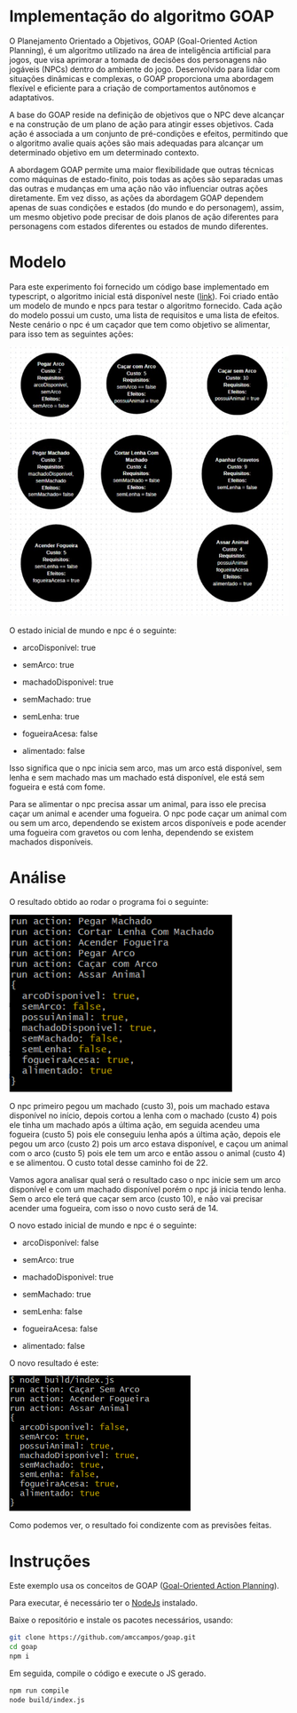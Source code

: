 # Implementação do algoritmo GOAP

O Planejamento Orientado a Objetivos, GOAP (Goal-Oriented Action Planning), é um algoritmo utilizado na área de inteligência artificial para jogos, que visa aprimorar a tomada de decisões dos personagens não jogáveis (NPCs) dentro do ambiente do jogo. Desenvolvido para lidar com situações dinâmicas e complexas, o GOAP proporciona uma abordagem flexível e eficiente para a criação de comportamentos autônomos e adaptativos.


A base do GOAP reside na definição de objetivos que o NPC deve alcançar e na construção de um plano de ação para atingir esses objetivos. Cada ação é associada a um conjunto de pré-condições e efeitos, permitindo que o algoritmo avalie quais ações são mais adequadas para alcançar um determinado objetivo em um determinado contexto.


A abordagem GOAP permite uma maior flexibilidade que outras técnicas como máquinas de estado-finito, pois todas as ações são separadas umas das outras e mudanças em uma ação não vão influenciar outras ações diretamente. Em vez disso, as ações da abordagem GOAP dependem apenas de suas condições e estados (do mundo e do personagem), assim, um mesmo objetivo pode precisar de dois planos de ação diferentes para personagens com estados diferentes ou estados de mundo diferentes.

# Modelo

Para este experimento foi fornecido um código base implementado em typescript, o algoritmo inicial está disponível neste ([link](https://github.com/amccampos/goap)).
Foi criado então um modelo de mundo e npcs para testar o algoritmo fornecido. Cada ação do modelo possui um custo, uma lista de requisitos e uma lista de efeitos. Neste cenário o npc é um caçador que tem como objetivo se alimentar, para isso tem as seguintes ações:

<img src="/imagens/modelo.PNG">

O estado inicial de mundo e npc é o seguinte:

- arcoDisponível: true

- semArco: true

- machadoDisponivel: true

- semMachado: true

- semLenha: true

- fogueiraAcesa: false

- alimentado: false


Isso significa que o npc inicia sem arco, mas um arco está disponível, sem lenha e sem machado mas um machado está disponível, ele está sem fogueira e está com fome.

Para se alimentar o npc precisa assar um animal, para isso ele precisa caçar um animal e acender uma fogueira. O npc pode caçar um animal com ou sem um arco, dependendo se existem arcos disponíveis e pode acender uma fogueira com gravetos ou com lenha, dependendo se existem machados disponíveis.

# Análise

O resultado obtido ao rodar o programa foi o seguinte: 

<img src="/imagens/resultado.PNG">

O npc primeiro pegou um machado (custo 3), pois um machado estava disponível no início, depois cortou a lenha com o machado (custo 4) pois ele tinha um machado após a última ação, em seguida acendeu uma fogueira (custo 5) pois ele conseguiu lenha após a última ação, depois ele pegou um arco (custo 2) pois um arco estava disponível, e caçou um animal com o arco (custo 5) pois ele tem um arco e então assou o animal (custo 4) e se alimentou. O custo total desse caminho foi de 22.

Vamos agora analisar qual será o resultado caso o npc inicie sem um arco disponível e com um machado disponível porém o npc já inicia tendo lenha. Sem o arco ele terá que caçar sem arco (custo 10), e não vai precisar acender uma fogueira, com isso o novo custo será de 14.

O novo estado inicial de mundo e npc é o seguinte:

- arcoDisponível: false

- semArco: true

- machadoDisponivel: true

- semMachado: true

- semLenha: false

- fogueiraAcesa: false

- alimentado: false

O novo resultado é este:

<img src="/imagens/resultado2.PNG">

Como podemos ver, o resultado foi condizente com as previsões feitas.

# Instruções

Este exemplo usa os conceitos de GOAP ([Goal-Oriented Action Planning](https://alumni.media.mit.edu/~jorkin/goap.html)).

Para executar, é necessário ter o [NodeJs](https://nodejs.org/) instalado. 

Baixe o repositório e instale os pacotes necessários, usando:

```sh
git clone https://github.com/amccampos/goap.git
cd goap
npm i
```

Em seguida, compile o código e execute o JS gerado.

```sh
npm run compile
node build/index.js
```
